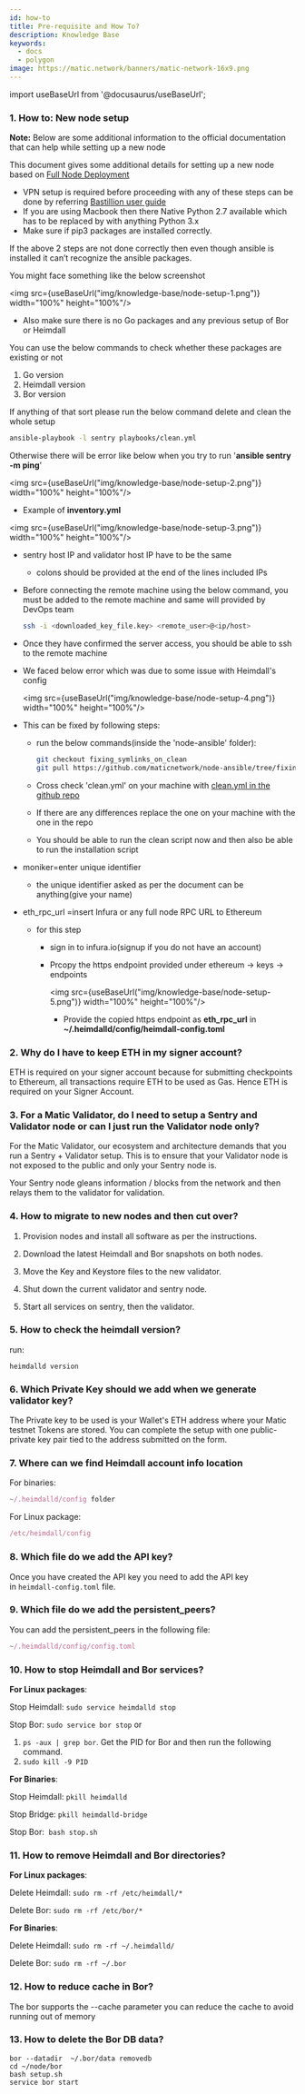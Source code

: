 ```yaml
---
id: how-to
title: Pre-requisite and How To?
description: Knowledge Base
keywords:
  - docs
  - polygon
image: https://matic.network/banners/matic-network-16x9.png 
---
```


import useBaseUrl from '@docusaurus/useBaseUrl';

### 1. How to: New node setup
    
**Note:** Below are some additional information to the official documentation that can help while setting up a new node

This document gives some additional details for setting up a new node based on [Full Node Deployment](https://docs.polygon.technology/docs/integrate/full-node-deployment/)

- VPN setup is required before proceeding with any of these steps can be done by referring [Bastillion user guide](https://www.notion.so/Bastillion-VPN-user-guide-c04f5f26afda4fa59d5d9f6041327f43)
- If you are using Macbook then there Native Python 2.7 available which has to be replaced by with anything Python 3.x
- Make sure if pip3 packages are installed correctly.

If the above 2 steps are not done correctly then even though ansible is installed it can’t recognize the ansible packages.

You might face something like the below screenshot

<img src={useBaseUrl("img/knowledge-base/node-setup-1.png")} width="100%" height="100%"/> 

- Also make sure there is no Go packages and any previous setup of Bor or Heimdall

You can use the below commands to check whether these packages are existing or not

1. Go version
2. Heimdall version
3.  Bor version

If anything of that sort please run the below command delete and clean the whole setup

```bash
ansible-playbook -l sentry playbooks/clean.yml
```
Otherwise there will be error like below when you try to run '**ansible sentry -m ping**'
    
<img src={useBaseUrl("img/knowledge-base/node-setup-2.png")} width="100%" height="100%"/> 

    
- Example of **inventory.yml**

<img src={useBaseUrl("img/knowledge-base/node-setup-3.png")} width="100%" height="100%"/> 

- sentry host IP and validator host IP have to be the same
    - colons should be provided at the end of the lines included IPs
- Before connecting the remote machine using the below command, you must be added to the remote machine and same will provided by DevOps team
    
    ```bash
    ssh -i <downloaded_key_file.key> <remote_user>@<ip/host>
    ```
    
- Once they have confirmed the server access, you should be able to ssh to the remote machine
- We faced below error which was due to some issue with Heimdall's config
    
    <img src={useBaseUrl("img/knowledge-base/node-setup-4.png")} width="100%" height="100%"/> 

    
- This can be fixed by following steps:
    - run the below commands(inside the 'node-ansible' folder):
        
        ```bash
        git checkout fixing_symlinks_on_clean
        git pull https://github.com/maticnetwork/node-ansible/tree/fixing_symlinks_on_
        ```
    - Cross check 'clean.yml' on your machine with [clean.yml in the github repo](https://github.com/maticnetwork/node-ansible/blob/fixing_symlinks/playbooks/clean.yml)
    - If there are any differences replace the one on your machine with the one in the repo
    - You should be able to run the clean script now and then also be able to run the installation script
- moniker=enter unique identifier
    - the unique identifier asked as per the document can be anything(give your name)
- eth_rpc_url =insert Infura or any full node RPC URL to Ethereum
    - for this step
        - sign in to infura.io(signup if you do not have an account)
        
        - Prcopy the https endpoint provided under ethereum → keys → endpoints
            
            <img src={useBaseUrl("img/knowledge-base/node-setup-5.png")} width="100%" height="100%"/> 

            
            - Provide the copied https endpoint as **eth_rpc_url** 
            in **~/.heimdalld/config/heimdall-config.toml**
            
### 2. Why do I have to keep ETH in my signer account?

ETH is required on your signer account because for submitting checkpoints to Ethereum, all transactions require ETH to be used as Gas. Hence ETH is required on your Signer Account.

### 3. For a Matic Validator, do I need to setup a Sentry and Validator node or can I just run the Validator node only?

For the Matic Validator, our ecosystem and architecture demands that you run a Sentry + Validator setup. This is to ensure that your Validator node is not exposed to the public and only your Sentry node is.

Your Sentry node gleans information / blocks from the network and then relays them to the validator for validation. 
    
### 4. How to migrate to new nodes and then cut over?

1. Provision nodes and install all software as per the instructions.

2. Download the latest Heimdall and Bor snapshots on both nodes.

3. Move the Key and Keystore files to the new validator. 

4. Shut down the current validator and sentry node.

5. Start all services on sentry, then the validator.
    
### 5. How to check the heimdall version?
    
run: 

`heimdalld version`
    
### 6. Which Private Key should we add when we generate validator key?
    
The Private key to be used is your Wallet's ETH address where your Matic testnet Tokens are stored. You can complete the setup with one public-private key pair tied to the address submitted on the form.
    
### 7. Where can we find Heimdall account info location

For binaries:

```jsx
~/.heimdalld/config folder
```

For Linux package:

```jsx
/etc/heimdall/config
```
    
### 8. Which file do we add the API key?
    
Once you have created the API key you need to add the API key in `heimdall-config.toml` file.
    
### 9. Which file do we add the persistent_peers?
    
You can add the persistent_peers in the following file:

```jsx
~/.heimdalld/config/config.toml
```
    
### 10. How to stop Heimdall and Bor services?
    
**For Linux packages**:

Stop Heimdall: `sudo service heimdalld stop`

Stop Bor: `sudo service bor stop` or

1. `ps -aux | grep bor`. Get the PID for Bor and then run the following command.
2. `sudo kill -9 PID`

**For Binaries**:

Stop Heimdall: `pkill heimdalld`

Stop Bridge: `pkill heimdalld-bridge`

Stop Bor:  `bash stop.sh`
    
### 11. How to remove Heimdall and Bor directories?
    
**For Linux packages**: 

Delete Heimdall: `sudo rm -rf /etc/heimdall/*`

Delete Bor: `sudo rm -rf /etc/bor/*`

**For Binaries**:

Delete Heimdall: `sudo rm -rf ~/.heimdalld/`

Delete Bor: `sudo rm -rf ~/.bor`
    
### 12. How to reduce cache in Bor?
    
The bor supports the --cache parameter you can reduce the cache to avoid running out of memory
    
### 13. How to delete the Bor DB data?
    
```    
bor --datadir  ~/.bor/data removedb
cd ~/node/bor
bash setup.sh
service bor start
```
